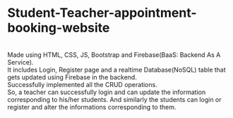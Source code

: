 # Student-Teacher-appointment-booking-website
<br>Made using HTML, CSS, JS, Bootstrap and Firebase(BaaS: Backend As A Service).
<br>It includes Login, Register page and a realtime Database(NoSQL) table that gets updated using Firebase in the backend.
<br>Successfully implemented all the CRUD operations.
<br>So, a teacher can successfully login and can update the information corresponding to his/her students. And similarly the students can login or register and alter the informations corresponding to them.
